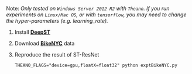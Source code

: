 Note: *Only tested on `Windows Server 2012 R2` with `Theano`. If you run experiments on `Linux/Mac OS`, or with `tensorflow`, you may need to change the hyper-parameters (e.g. learning_rate).*

1. Install [**DeepST**](https://github.com/lucktroy/DeepST)

2. Download [**BikeNYC**](https://github.com/lucktroy/DeepST/tree/master/data/BikeNYC) data

3. Reproduce the result of ST-ResNet 

    ```
    THEANO_FLAGS="device=gpu,floatX=float32" python exptBikeNYC.py
    ```